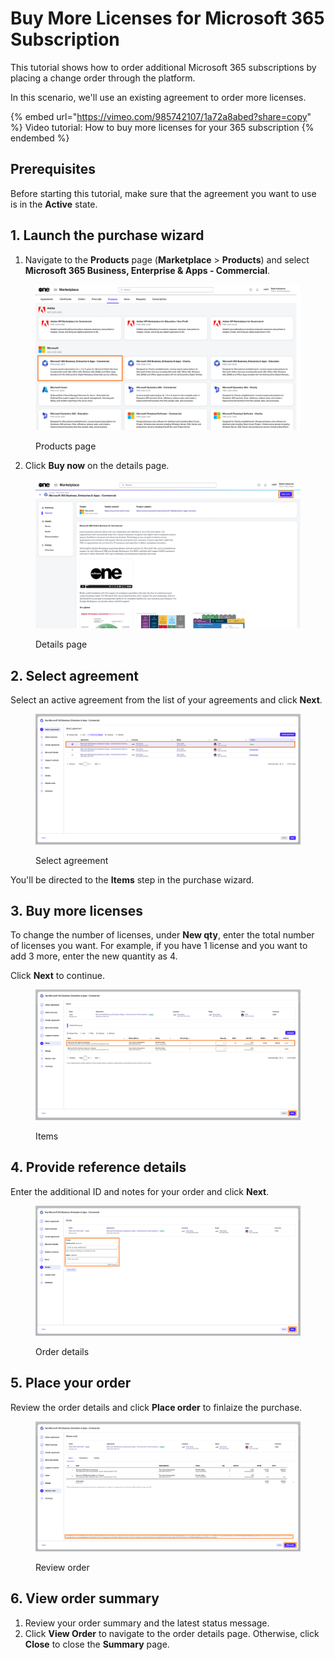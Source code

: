# Buy More Licenses for Microsoft 365 Subscription

This tutorial shows how to order additional Microsoft 365 subscriptions by placing a change order through the platform.&#x20;

In this scenario, we'll use an existing agreement to order more licenses.

{% embed url="https://vimeo.com/985742107/1a72a8abed?share=copy" %}
Video tutorial: How to buy more licenses for your 365 subscription
{% endembed %}

## Prerequisites

Before starting this tutorial, make sure that the agreement you want to use is in the **Active** state.

## &#x31;**.** Launch the purchase wizard <a href="#id-1.-launch-the-purchase-wizard" id="id-1.-launch-the-purchase-wizard"></a>

1. Navigate to the **Products** page (**Marketplace** > **Products**) and select **Microsoft 365 Business, Enterprise & Apps - Commercial**.

<figure><img src="../../../../.gitbook/assets/MS365.png" alt=""><figcaption><p>Products page</p></figcaption></figure>

2. Click **Buy now** on the details page.

<figure><img src="../../../../.gitbook/assets/MS365BuyNow.png" alt=""><figcaption><p>Details page</p></figcaption></figure>

## 2. Select agreement

Select an active agreement from the list of your agreements and click **Next**.&#x20;

<figure><img src="../../../../.gitbook/assets/MS365-Agreement (1).png" alt=""><figcaption><p>Select agreement</p></figcaption></figure>

You'll be directed to the **Items** step in the purchase wizard.

## 3. Buy more licenses <a href="#id-3.-add-new-items" id="id-3.-add-new-items"></a>

To change the number of licenses, under **New qty**, enter the total number of licenses you want. For example, if you have 1 license and you want to add 3 more, enter the new quantity as 4.

Click **Next** to continue.&#x20;

<figure><img src="../../../../.gitbook/assets/365Items.png" alt=""><figcaption><p>Items </p></figcaption></figure>

## 4. Provide reference details

Enter the additional ID and notes for your order and click **Next**.

<figure><img src="../../../../.gitbook/assets/365Details.png" alt=""><figcaption><p>Order details</p></figcaption></figure>

## 5. Place your order <a href="#id-5.-place-your-order" id="id-5.-place-your-order"></a>

Review the order details and click **Place order** to finlaize the purchase.

<figure><img src="../../../../.gitbook/assets/365ReviewOrder.png" alt=""><figcaption><p>Review order</p></figcaption></figure>

## 6. View order summary <a href="#id-6.-view-order-summary" id="id-6.-view-order-summary"></a>

1. Review your order summary and the latest status message.
2. Click **View Order** to navigate to the order details page. Otherwise, click **Close** to close the **Summary** page.

